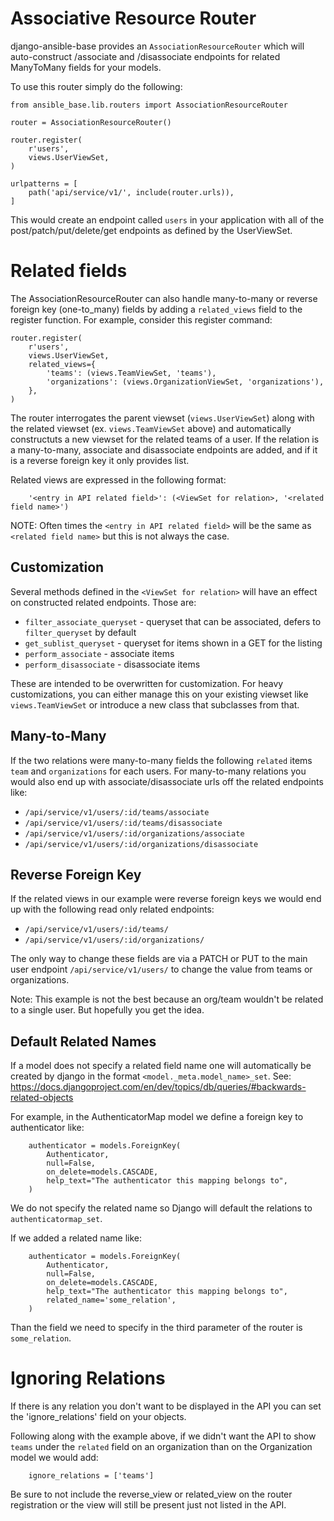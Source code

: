 # Associative Resource Router

django-ansible-base provides an `AssociationResourceRouter` which will auto-construct /associate and /disassociate endpoints for related ManyToMany fields for your models.

To use this router simply do the following:
```
from ansible_base.lib.routers import AssociationResourceRouter

router = AssociationResourceRouter()

router.register(
    r'users',
    views.UserViewSet,
)

urlpatterns = [
    path('api/service/v1/', include(router.urls)),
]
```

This would create an endpoint called `users` in your application with all of the post/patch/put/delete/get endpoints as defined by the UserViewSet.

# Related fields

The AssociationResourceRouter can also handle many-to-many or reverse foreign key (one-to_many) fields by adding a `related_views` field to the register function. For example, consider this register command:
```
router.register(
    r'users',
    views.UserViewSet,
    related_views={
        'teams': (views.TeamViewSet, 'teams'),
        'organizations': (views.OrganizationViewSet, 'organizations'),
    },
)
```

The router interrogates the parent viewset (`views.UserViewSet`) along with the related viewset (ex. `views.TeamViewSet` above) and automatically constructuts a new viewset for the related teams of a user. If the relation is a many-to-many, associate and disassociate endpoints are added, and if it is a reverse foreign key it only provides list.

Related views are expressed in the following format:

```
    '<entry in API related field>': (<ViewSet for relation>, '<related field name>')
```

NOTE: Often times the `<entry in API related field>` will be the same as `<related field name>` but this is not always the case.


## Customization

Several methods defined in the `<ViewSet for relation>` will have an effect on constructed related endpoints.
Those are:

 - `filter_associate_queryset` - queryset that can be associated, defers to `filter_queryset` by default
 - `get_sublist_queryset` - queryset for items shown in a GET for the listing
 - `perform_associate` - associate items
 - `perform_disassociate` - disassociate items

These are intended to be overwritten for customization.
For heavy customizations, you can either manage this on your existing viewset like `views.TeamViewSet`
or introduce a new class that subclasses from that.


## Many-to-Many

If the two relations were many-to-many fields the following `related` items `team` and `organizations` for each users. For many-to-many relations you would also end up with associate/disassociate urls off the related endpoints like:
  * `/api/service/v1/users/:id/teams/associate`
  * `/api/service/v1/users/:id/teams/disassociate`
  * `/api/service/v1/users/:id/organizations/associate`
  * `/api/service/v1/users/:id/organizations/disassociate`


## Reverse Foreign Key

If the related views in our example were reverse foreign keys we would end up with the following read only related endpoints:
  * `/api/service/v1/users/:id/teams/`
  * `/api/service/v1/users/:id/organizations/`

The only way to change these fields are via a PATCH or PUT to the main user endpoint `/api/service/v1/users/` to change the value from teams or organizations.

Note: This example is not the best because an org/team wouldn't be related to a single user. But hopefully you get the idea.


## Default Related Names

If a model does not specify a related field name one will automatically be created by django in the format `<model._meta.model_name>_set`.
See: https://docs.djangoproject.com/en/dev/topics/db/queries/#backwards-related-objects

For example, in the AuthenticatorMap model we define a foreign key to authenticator like:
```
    authenticator = models.ForeignKey(
        Authenticator,
        null=False,
        on_delete=models.CASCADE,
        help_text="The authenticator this mapping belongs to",
    )
```

We do not specify the related name so Django will default the relations to `authenticatormap_set`.

If we added a related name like:
```
    authenticator = models.ForeignKey(
        Authenticator,
        null=False,
        on_delete=models.CASCADE,
        help_text="The authenticator this mapping belongs to",
        related_name='some_relation',
    )
```

Than the field we need to specify in the third parameter of the router is `some_relation`.


# Ignoring Relations

If there is any relation you don't want to be displayed in the API you can set the 'ignore_relations' field on your objects. 

Following along with the example above, if we didn't want the API to show `teams` under the `related` field on an organization than on the Organization model we would add:
```
    ignore_relations = ['teams']
```

Be sure to not include the reverse_view or related_view on the router registration or the view will still be present just not listed in the API. 
